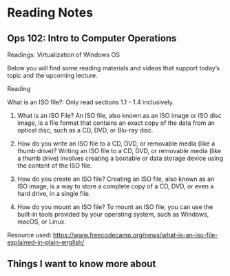 # Reading Notes

## Ops 102: Intro to Computer Operations

Readings: Virtualization of Windows OS

Below you will find some reading materials and videos that support today’s topic and the upcoming lecture.

Reading

What is an ISO file?: Only read sections 1.1 - 1.4 inclusively.

1.	What is an ISO File?
An ISO file, also known as an ISO image or ISO disc image, is a file format that contains an exact copy of the data from an optical disc, such as a CD, DVD, or Blu-ray disc.

2.	How do you write an ISO file to a CD, DVD, or removable media (like a thumb drive)?
Writing an ISO file to a CD, DVD, or removable media (like a thumb drive) involves creating a bootable or data storage device using the content of the ISO file.

3.	How do you create an ISO file?
Creating an ISO file, also known as an ISO image, is a way to store a complete copy of a CD, DVD, or even a hard drive, in a single file.

4.	How do you mount an ISO file?
To mount an ISO file, you can use the built-in tools provided by your operating system, such as Windows, macOS, or Linux.

Resource used: https://www.freecodecamp.org/news/what-is-an-iso-file-explained-in-plain-english/

## Things I want to know more about

